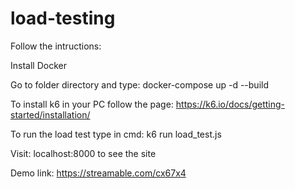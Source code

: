 # load-testing

Follow the intructions:

Install Docker

Go to folder directory and type:    docker-compose up -d --build

To install k6 in your PC follow the page: https://k6.io/docs/getting-started/installation/

To run the load test type in cmd:    k6 run load_test.js

Visit:      localhost:8000   to see the site

Demo link:   https://streamable.com/cx67x4
